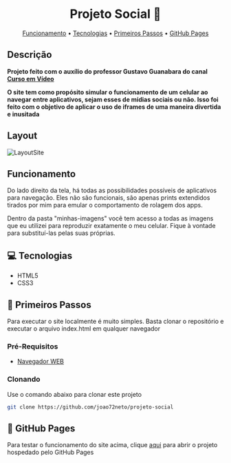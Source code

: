 <h1 align="center" style="font-weight: bold;">Projeto Social 📱</h1>

<p align="center">
 <a href="#func">Funcionamento</a> • 
 <a href="#tech">Tecnologias</a> • 
 <a href="#started">Primeiros Passos</a> •
 <a href="#pages">GitHub Pages</a> 
</p>

<h2>Descrição</h2>

<p align="left">
    <b>Projeto feito com o auxílio do professor Gustavo Guanabara do canal 
    <a href="https://www.youtube.com/user/cursosemvideo" target="_blank">Curso em Vídeo</a>
    </b>
</p>
<p align="left">
    <b>O site tem como propósito simular o funcionamento de um celular ao navegar entre aplicativos, sejam esses de mídias sociais ou não. Isso foi feito com
    o objetivo de aplicar o uso de iframes de uma maneira divertida e inusitada</b>
</p>

<h2>Layout</h2>

![LayoutSite](https://github.com/user-attachments/assets/842a89a6-d613-49d4-82d2-5c2948cc81de)

<h2 id="func"> Funcionamento </h2>

Do lado direito da tela, há todas as possibilidades possíveis de aplicativos para navegação. Eles não são funcionais, são apenas prints
extendidos tirados por mim para emular o comportamento de rolagem dos apps. 

Dentro da pasta "minhas-imagens" você tem acesso a todas as imagens que eu utilizei para reproduzir exatamente o meu celular. 
Fique à vontade para substituí-las pelas suas próprias.


<h2 id="tech">💻 Tecnologias</h2>

- HTML5
- CSS3

<h2 id="started">🚀 Primeiros Passos</h2>

Para executar o site localmente é muito simples. Basta clonar o repositório e executar o arquivo index.html em qualquer navegador

<h3>Pré-Requisitos</h3>

- [Navegador WEB](https://www.google.com/intl/pt-BR/chrome/)


<h3>Clonando</h3>

Use o comando abaixo para clonar este projeto

```bash
git clone https://github.com/joao72neto/projeto-social
```

<h2 id="pages">🐙 GitHub Pages</h2>

Para testar o funcionamento do site acima, clique <a href="https://joao72neto.github.io/projeto-social/" target="_blank">aqui</a> para abrir o projeto hospedado
pelo GitHub Pages


